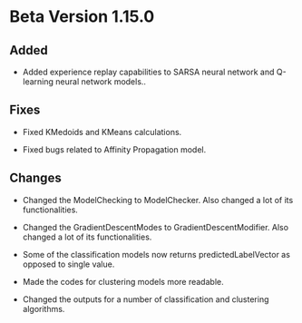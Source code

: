 # Beta Version 1.15.0

## Added

* Added experience replay capabilities to SARSA neural network and Q-learning neural network models.. 

## Fixes

* Fixed KMedoids and KMeans calculations.

* Fixed bugs related to Affinity Propagation model. 

## Changes

* Changed the ModelChecking to ModelChecker. Also changed a lot of its functionalities.

* Changed the GradientDescentModes to GradientDescentModifier. Also changed a lot of its functionalities.

* Some of the classification models now returns predictedLabelVector as opposed to single value.

* Made the codes for clustering models more readable.

* Changed the outputs for a number of classification and clustering algorithms. 
